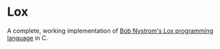 # Lox

A complete, working implementation of [Bob Nystrom's Lox programming language][lox] in C.

[lox]: http://craftinginterpreters.com

